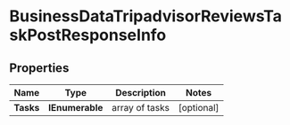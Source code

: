 # BusinessDataTripadvisorReviewsTaskPostResponseInfo


## Properties

| Name | Type | Description | Notes |
|------------ | ------------- | ------------- | -------------|
**Tasks** | **IEnumerable<BusinessDataTripadvisorReviewsTaskPostTaskInfo>** | array of tasks |[optional]|